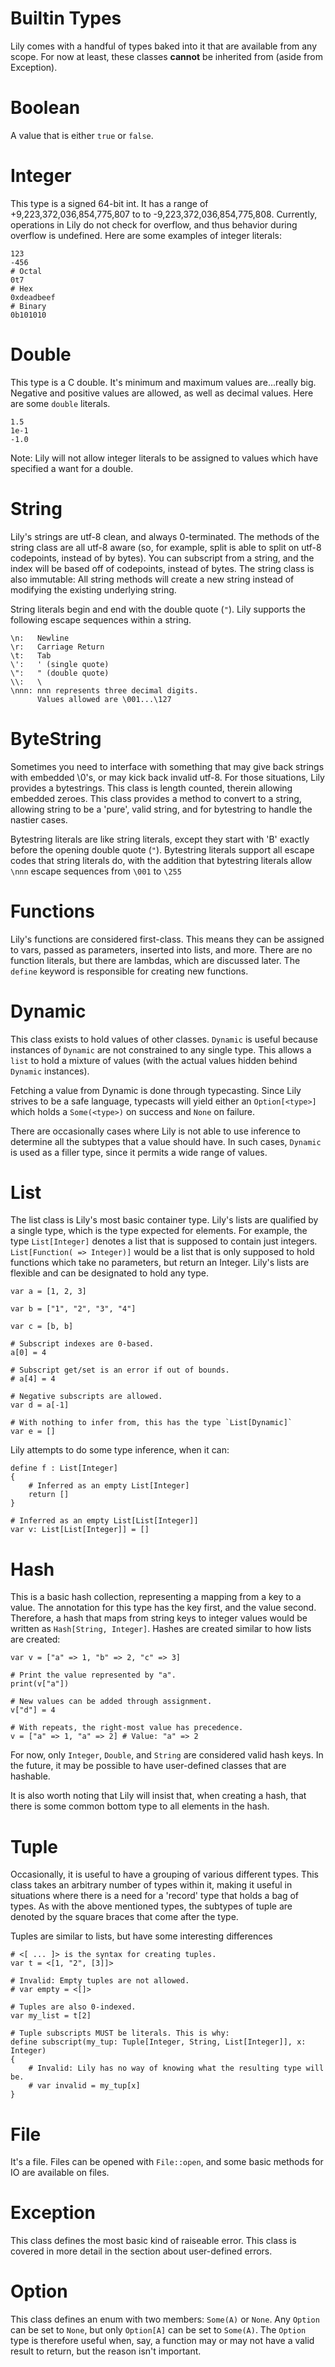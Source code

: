 Builtin Types
=============

Lily comes with a handful of types baked into it that are available from any scope. For now at least, these classes **cannot** be inherited from (aside from Exception).

# Boolean

A value that is either `true` or `false`.

# Integer

This type is a signed 64-bit int. It has a range of +9,223,372,036,854,775,807 to to -9,223,372,036,854,775,808. Currently, operations in Lily do not check for overflow, and thus behavior during overflow is undefined. Here are some examples of integer literals:

```
123
-456
# Octal
0t7
# Hex
0xdeadbeef
# Binary
0b101010
```

# Double

This type is a C double. It's minimum and maximum values are...really big. Negative and positive values are allowed, as well as decimal values. Here are some `double` literals.

```
1.5
1e-1
-1.0
```

Note: Lily will not allow integer literals to be assigned to values which have specified a want for a double.

# String

Lily's strings are utf-8 clean, and always 0-terminated. The methods of the string class are all utf-8 aware (so, for example, split is able to split on utf-8 codepoints, instead of by bytes). You can subscript from a string, and the index will be based off of codepoints, instead of bytes. The string class is also immutable: All string methods will create a new string instead of modifying the existing underlying string.

String literals begin and end with the double quote (`"`). Lily supports the following escape sequences within a string.

```
\n:   Newline
\r:   Carriage Return
\t:   Tab
\':   ' (single quote)
\":   " (double quote)
\\:   \
\nnn: nnn represents three decimal digits.
      Values allowed are \001...\127
```

# ByteString

Sometimes you need to interface with something that may give back strings with embedded \0's, or may kick back invalid utf-8. For those situations, Lily provides a bytestrings. This class is length counted, therein allowing embedded zeroes. This class provides a method to convert to a string, allowing string to be a 'pure', valid string, and for bytestring to handle the nastier cases.

Bytestring literals are like string literals, except they start with 'B' exactly before the opening double quote (`"`). Bytestring literals support all escape codes that string literals do, with the addition that bytestring literals allow `\nnn` escape sequences from `\001` to `\255`

# Functions

Lily's functions are considered first-class. This means they can be assigned to vars, passed as parameters, inserted into lists, and more. There are no function literals, but there are lambdas, which are discussed later. The `define` keyword is responsible for creating new functions.

# Dynamic

This class exists to hold values of other classes. `Dynamic` is useful because instances of `Dynamic` are not constrained to any single type. This allows a `list` to hold a mixture of values (with the actual values hidden behind `Dynamic` instances).

Fetching a value from Dynamic is done through typecasting. Since Lily strives to be a safe language, typecasts will yield either an `Option[<type>]` which holds a `Some(<type>)` on success and `None` on failure.

There are occasionally cases where Lily is not able to use inference to determine all the subtypes that a value should have. In such cases, `Dynamic` is used as a filler type, since it permits a wide range of values.

# List

The list class is Lily's most basic container type. Lily's lists are qualified by a single type, which is the type expected for elements. For example, the type `List[Integer]` denotes a list that is supposed to contain just integers. `List[Function( => Integer)]` would be a list that is only supposed to hold functions which take no parameters, but return an Integer. Lily's lists are flexible and can be designated to hold any type.

```
var a = [1, 2, 3]

var b = ["1", "2", "3", "4"]

var c = [b, b]

# Subscript indexes are 0-based.
a[0] = 4

# Subscript get/set is an error if out of bounds.
# a[4] = 4

# Negative subscripts are allowed.
var d = a[-1]

# With nothing to infer from, this has the type `List[Dynamic]`
var e = []
```

Lily attempts to do some type inference, when it can:

```
define f : List[Integer]
{
    # Inferred as an empty List[Integer]
    return []
}

# Inferred as an empty List[List[Integer]]
var v: List[List[Integer]] = []
```

# Hash

This is a basic hash collection, representing a mapping from a key to a value. The annotation for this type has the key first, and the value second. Therefore, a hash that maps from string keys to integer values would be written as `Hash[String, Integer]`. Hashes are created similar to how lists are created:

```
var v = ["a" => 1, "b" => 2, "c" => 3]

# Print the value represented by "a".
print(v["a"])

# New values can be added through assignment.
v["d"] = 4

# With repeats, the right-most value has precedence.
v = ["a" => 1, "a" => 2] # Value: "a" => 2
```

For now, only `Integer`, `Double`, and `String` are considered valid hash keys. In the future, it may be possible to have user-defined classes that are hashable.

It is also worth noting that Lily will insist that, when creating a hash, that there is some common bottom type to all elements in the hash.

# Tuple

Occasionally, it is useful to have a grouping of various different types. This class takes an arbitrary number of types within it, making it useful in situations where there is a need for a 'record' type that holds a bag of types. As with the above mentioned types, the subtypes of tuple are denoted by the square braces that come after the type.

Tuples are similar to lists, but have some interesting differences

```
# <[ ... ]> is the syntax for creating tuples.
var t = <[1, "2", [3]]>

# Invalid: Empty tuples are not allowed.
# var empty = <[]>

# Tuples are also 0-indexed.
var my_list = t[2]

# Tuple subscripts MUST be literals. This is why:
define subscript(my_tup: Tuple[Integer, String, List[Integer]], x: Integer)
{
    # Invalid: Lily has no way of knowing what the resulting type will be.
    # var invalid = my_tup[x]
}
```

# File

It's a file. Files can be opened with `File::open`, and some basic methods for IO are available on files.

# Exception

This class defines the most basic kind of raiseable error. This class is covered in more detail in the section about user-defined errors.

# Option

This class defines an enum with two members: `Some(A)` or `None`. Any `Option` can be set to `None`, but only `Option[A]` can be set to `Some(A)`. The `Option` type is therefore useful when, say, a function may or may not have a valid result to return, but the reason isn't important.
